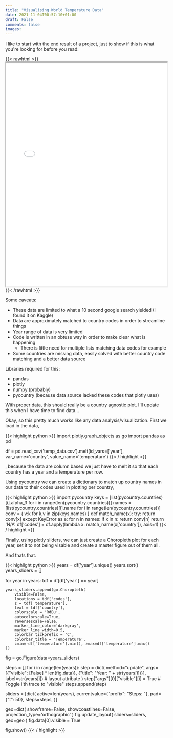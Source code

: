 ```yaml
---
title: "Visualising World Temperature Data"
date: 2021-11-04T00:57:10+01:00
draft: False
comments: false
images:
---
```


I like to start with the end result of a project, just to show if this is what you're looking for before you read:

{{< rawhtml >}}
    <iframe src="/subfiles/temp.html" style="height: 700px; width: 100%;"></iframe>
{{< /rawhtml >}}

Some caveats: 
- These data are limited to what a 10 second google search yielded (I found it on Kaggle)
- Data are approximately matched to country codes in order to streamline things
- Year range of data is very limited
- Code is written in an obtuse way in order to make clear what is happening
  - There is little need for multiple lists matching data codes for example
- Some countries are missing data, easily solved with better country code matching and a better data source

Libraries required for this:
- pandas
- plotly
- numpy (probably)
- pycountry (because data source lacked these codes that plotly uses)

With proper data, this should really be a country agnostic plot. I'll update this when I have time to find data...

Okay, so this pretty much works like any data analysis/visualization. First we load in the data,

{{< highlight python >}}
import plotly.graph_objects as go
import pandas as pd

df = pd.read_csv('temp_data.csv').melt(id_vars=['year'], var_name='country', value_name='temperature')
{{< / highlight >}}

, because the data are column based we just have to melt it so that each country has a year and a temperature per row.

Using pycountry we can create a dictionary to match up country names in our data to their codes used in plotting per country,

{{< highlight python >}}
import pycountry
keys = [list(pycountry.countries)[i].alpha_3 for i in range(len(pycountry.countries))]
names = [list(pycountry.countries)[i].name for i in range(len(pycountry.countries))]
conv = { v:k for k,v in zip(keys,names) }
def match_name(x):
    try:
        return conv[x]
    except KeyError as e:
        for  n in names:
            if x in n:
                return conv[n]
        return 'N/A'
df['codes'] = df.apply(lambda x: match_name(x['country']), axis=1)
{{< / highlight >}}

Finally, using plotly sliders, we can just create a Choropleth plot for each year, set it to not being visable and create a master figure out of them all. 

And thats that. 

{{< highlight python >}}
years = df['year'].unique()
years.sort()
years_sliders = []

for year in years:
    tdf = df[df['year'] == year]

    years_sliders.append(go.Choropleth(
        visible=False,
        locations = tdf['codes'],
        z = tdf['temperature'],
        text = tdf['country'],
        colorscale = 'RdBu',
        autocolorscale=True,
        reversescale=False,
        marker_line_color='darkgray',
        marker_line_width=0.5,
        colorbar_tickprefix = 'C',
        colorbar_title = 'Temperature',
        zmin=-df['temperature'].min(), zmax=df['temperature'].max()
    ))

fig = go.Figure(data=years_sliders)

steps = []
for i in range(len(years)):
    step = dict(
        method="update",
        args=[{"visible": [False] * len(fig.data)},
              {"title": "Year: " + str(years[i])}],
              label=str(years[i])  # layout attribute
    )
    step["args"][0]["visible"][i] = True  # Toggle i'th trace to "visible"
    steps.append(step)

sliders = [dict(
    active=len(years),
    currentvalue={"prefix": "Steps: "},
    pad={"t": 50},
    steps=steps,
)]

geo=dict(
        showframe=False,
        showcoastlines=False,
        projection_type='orthographic'
    )
fig.update_layout(
    sliders=sliders,
    geo=geo
)
fig.data[0].visible = True

fig.show()
{{< / highlight >}}